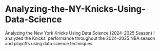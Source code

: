 # Analyzing-the-NY-Knicks-Using-Data-Science
Analyzing the New York Knicks Using Data Science (2024–2025 Season) I analyzed the Knicks’ performance throughout the 2024–2025 NBA season and playoffs using data science techniques.
